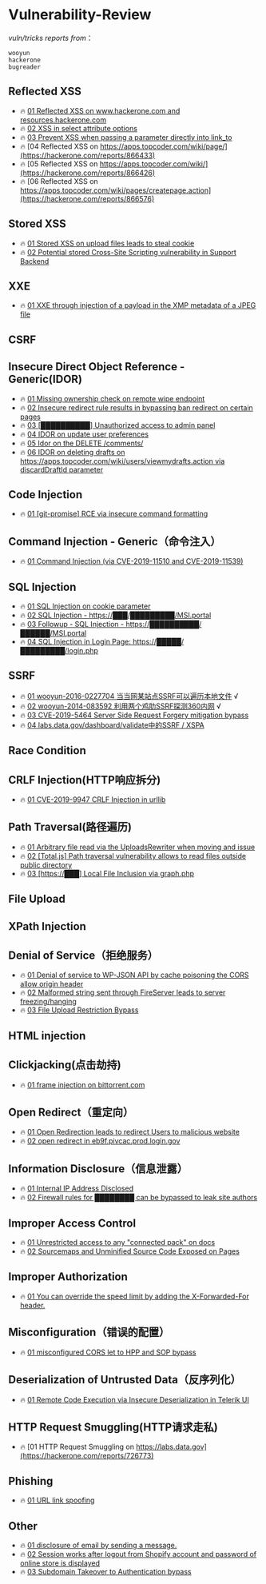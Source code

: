 # Vulnerability-Review


*vuln/tricks reports from*：
```
wooyun 
hackerone 
bugreader 
```


## Reflected XSS
- 🔥 [01 Reflected XSS on www.hackerone.com and resources.hackerone.com](https://hackerone.com/reports/840759)
- 🔥 [02 XSS in select attribute options](https://hackerone.com/reports/753567)
- 🔥 [03 Prevent XSS when passing a parameter directly into link_to](https://hackerone.com/reports/755354)
- 🔥 [04 Reflected XSS on https://apps.topcoder.com/wiki/page/](https://hackerone.com/reports/866433)
- 🔥 [05 Reflected XSS on https://apps.topcoder.com/wiki/](https://hackerone.com/reports/866426)
- 🔥 [06 Reflected XSS on https://apps.topcoder.com/wiki/pages/createpage.action](https://hackerone.com/reports/866576)

## Stored XSS
- 🔥 [01 Stored XSS on upload files leads to steal cookie](https://hackerone.com/reports/765679)
- 🔥 [02 Potential stored Cross-Site Scripting vulnerability in Support Backend](https://hackerone.com/reports/858894)

## XXE
- 🔥 [01 XXE through injection of a payload in the XMP metadata of a JPEG file](https://hackerone.com/reports/836877)

## CSRF

## Insecure Direct Object Reference - Generic(IDOR)
- 🔥 [01 Missing ownership check on remote wipe endpoint](https://hackerone.com/reports/819807)
- 🔥 [02 Insecure redirect rule results in bypassing ban redirect on certain pages](https://hackerone.com/reports/703058)
- 🔥 [03 [██████████] Unauthorized access to admin panel](https://hackerone.com/reports/648222)
- 🔥 [04 IDOR on update user preferences](https://hackerone.com/reports/854290)
- 🔥 [05 Idor on the DELETE /comments/](https://hackerone.com/reports/861849)
- 🔥 [06 IDOR on deleting drafts on https://apps.topcoder.com/wiki/users/viewmydrafts.action via discardDraftId parameter](https://hackerone.com/reports/868590)
## Code Injection
- 🔥 [01 [git-promise] RCE via insecure command formatting](https://hackerone.com/reports/728047)


## Command Injection - Generic（命令注入）
- 🔥 [01 Command Injection (via CVE-2019-11510 and CVE-2019-11539)](https://hackerone.com/reports/680480)

## SQL Injection
- 🔥 [01 SQL Injection on cookie parameter](https://hackerone.com/reports/761304)
- 🔥 [02 SQL Injection - https://███/█████████/MSI.portal](https://hackerone.com/reports/674838)
- 🔥 [03 Followup - SQL Injection - https://██████████/██████/MSI.portal](https://hackerone.com/reports/692326)
- 🔥 [04 SQL Injection in Login Page: https://█████/█████████/login.php](https://hackerone.com/reports/447742)




## SSRF
- 🔥 [01 wooyun-2016-0227704 当当网某站点SSRF可以遍历本地文件](https://wooyun.laolisafe.com/bug_detail.php?wybug_id=wooyun-2016-0227704) √
- 🔥 [02 wooyun-2014-083592 利用两个鸡肋SSRF探测360内网](https://wooyun.laolisafe.com/bug_detail.php?wybug_id=wooyun-2014-083592) √
- 🔥 [03 CVE-2019-5464 Server Side Request Forgery mitigation bypass](https://hackerone.com/reports/632101)
- 🔥 [04 labs.data.gov/dashboard/validate中的SSRF / XSPA](https://hackerone.com/reports/272095)



## Race Condition




## CRLF Injection(HTTP响应拆分)
- 🔥 [01 CVE-2019-9947 CRLF Injection in urllib](https://hackerone.com/reports/590020)



## Path Traversal(路径遍历)
- 🔥 [01 Arbitrary file read via the UploadsRewriter when moving and issue](https://hackerone.com/reports/827052)
- 🔥 [02 [Total.js] Path traversal vulnerability allows to read files outside public directory](https://hackerone.com/reports/748765)
- 🔥 [03 [https://███] Local File Inclusion via graph.php](https://hackerone.com/reports/492767)

## File Upload 




## XPath Injection




## Denial of Service（拒绝服务）
- 🔥 [01 Denial of service to WP-JSON API by cache poisoning the CORS allow origin header](https://hackerone.com/reports/591302)
- 🔥 [02 Malformed string sent through FireServer leads to server freezing/hanging](https://hackerone.com/reports/679907)
- 🔥 [03 File Upload Restriction Bypass](https://hackerone.com/reports/259913)

## HTML injection

## Clickjacking(点击劫持)
- 🔥 [01 frame injection on bittorrent.com](https://hackerone.com/reports/846430)


## Open Redirect（重定向）
- 🔥 [01 Open Redirection leads to redirect Users to malicious website](https://hackerone.com/reports/625546)
- 🔥 [02 open redirect in eb9f.pivcac.prod.login.gov](https://hackerone.com/reports/798742)


## Information Disclosure（信息泄露）
- 🔥 [01 Internal IP Address Disclosed](https://hackerone.com/reports/707228)
- 🔥 [02 Firewall rules for ████████ can be bypassed to leak site authors](https://hackerone.com/reports/743643)


## Improper Access Control
- 🔥 [01 Unrestricted access to any "connected pack" on docs](https://hackerone.com/reports/777942)
- 🔥 [02 Sourcemaps and Unminified Source Code Exposed on Pages](https://hackerone.com/reports/845677)


## Improper Authorization
- 🔥 [01 You can override the speed limit by adding the X-Forwarded-For header.](https://hackerone.com/reports/855013)

## Misconfiguration（错误的配置）
- 🔥 [01 misconfigured CORS let to HPP and SOP bypass](https://hackerone.com/reports/867436)



## Deserialization of Untrusted Data（反序列化）
- 🔥 [01 Remote Code Execution via Insecure Deserialization in Telerik UI](https://hackerone.com/reports/838196)

## HTTP Request Smuggling(HTTP请求走私)
- 🔥 [01 HTTP Request Smuggling on https://labs.data.gov](https://hackerone.com/reports/726773)

## Phishing
- 🔥 [01 URL link spoofing](https://hackerone.com/reports/481472)


## Other
- 🔥 [01 disclosure of email by sending a message.](https://hackerone.com/reports/327200)
- 🔥 [02 Session works after logout from Shopify account and password of online store is displayed](https://hackerone.com/reports/837729)
- 🔥 [03 Subdomain Takeover to Authentication bypass](https://hackerone.com/reports/335330)
